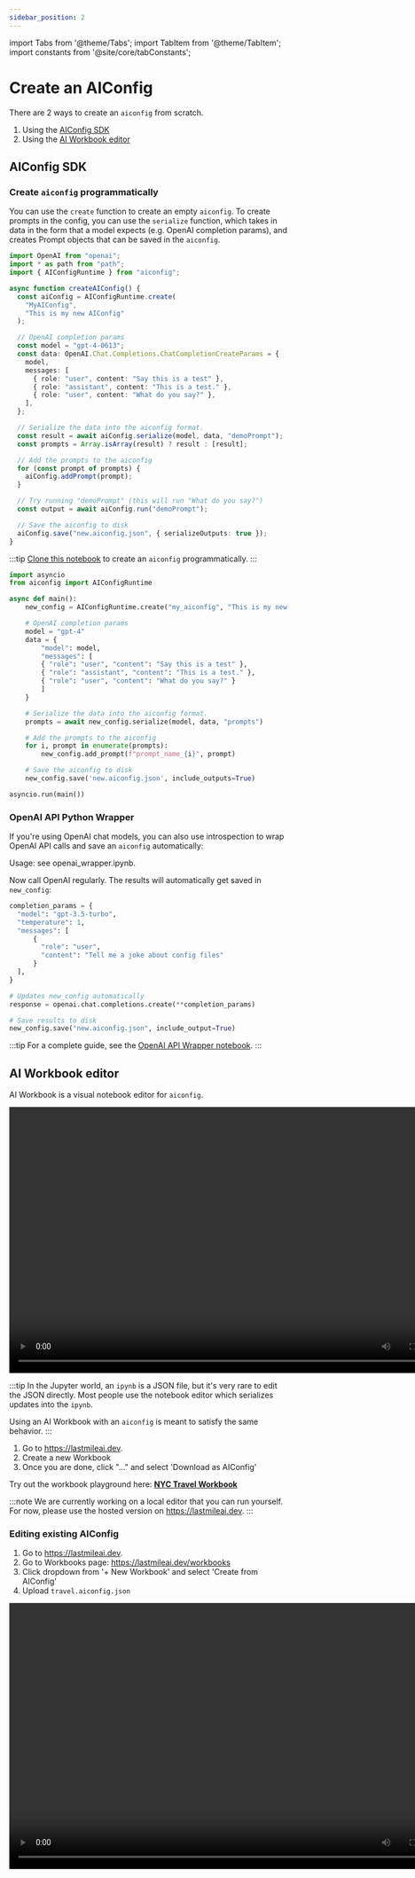 ```yaml
---
sidebar_position: 2
---
```


import Tabs from '@theme/Tabs';
import TabItem from '@theme/TabItem';
import constants from '@site/core/tabConstants';

# Create an AIConfig

There are 2 ways to create an `aiconfig` from scratch.

1. Using the [AIConfig SDK](#aiconfig-sdk)
2. Using the [AI Workbook editor](#ai-workbook-editor)

## AIConfig SDK

<!-- [![colab](https://colab.research.google.com/assets/colab-badge.svg)](https://github.com/lastmile-ai/aiconfig/blob/main/cookbooks/Create-AIConfig-Programmatically/create_aiconfig_programmatically.ipynb) -->

### Create `aiconfig` programmatically

You can use the `create` function to create an empty `aiconfig`. To create prompts in the config, you can use the `serialize` function, which takes in data in the form that a model expects (e.g. OpenAI completion params), and creates Prompt objects that can be saved in the `aiconfig`.

<Tabs groupId="aiconfig-language" queryString defaultValue={constants.defaultAIConfigLanguage} values={constants.aiConfigLanguages}>
<TabItem value="node">

```typescript title="app.ts"
import OpenAI from "openai";
import * as path from "path";
import { AIConfigRuntime } from "aiconfig";

async function createAIConfig() {
  const aiConfig = AIConfigRuntime.create(
    "MyAIConfig",
    "This is my new AIConfig"
  );

  // OpenAI completion params
  const model = "gpt-4-0613";
  const data: OpenAI.Chat.Completions.ChatCompletionCreateParams = {
    model,
    messages: [
      { role: "user", content: "Say this is a test" },
      { role: "assistant", content: "This is a test." },
      { role: "user", content: "What do you say?" },
    ],
  };

  // Serialize the data into the aiconfig format.
  const result = await aiConfig.serialize(model, data, "demoPrompt");
  const prompts = Array.isArray(result) ? result : [result];

  // Add the prompts to the aiconfig
  for (const prompt of prompts) {
    aiConfig.addPrompt(prompt);
  }

  // Try running "demoPrompt" (this will run "What do you say?")
  const output = await aiConfig.run("demoPrompt");

  // Save the aiconfig to disk
  aiConfig.save("new.aiconfig.json", { serializeOutputs: true });
}
```

</TabItem>
<TabItem value="python">

:::tip
[Clone this notebook](https://github.com/lastmile-ai/aiconfig/blob/main/cookbooks/Create-AIConfig-Programmatically/create_aiconfig_programmatically.ipynb) to create an `aiconfig` programmatically.
:::

```python title="app.py"
import asyncio
from aiconfig import AIConfigRuntime

async def main():
    new_config = AIConfigRuntime.create("my_aiconfig", "This is my new AIConfig")

    # OpenAI completion params
    model = "gpt-4"
    data = {
        "model": model,
        "messages": [
        { "role": "user", "content": "Say this is a test" },
        { "role": "assistant", "content": "This is a test." },
        { "role": "user", "content": "What do you say?" }
        ]
    }

    # Serialize the data into the aiconfig format.
    prompts = await new_config.serialize(model, data, "prompts")

    # Add the prompts to the aiconfig
    for i, prompt in enumerate(prompts):
        new_config.add_prompt(f"prompt_name_{i}", prompt)

    # Save the aiconfig to disk
    new_config.save('new.aiconfig.json', include_outputs=True)

asyncio.run(main())
```

</TabItem>
</Tabs>

### OpenAI API Python Wrapper

If you're using OpenAI chat models, you can also use introspection to wrap OpenAI API calls and save an `aiconfig` automatically:

Usage: see openai_wrapper.ipynb.

Now call OpenAI regularly. The results will automatically get saved in `new_config`:

```python
completion_params = {
  "model": "gpt-3.5-turbo",
  "temperature": 1,
  "messages": [
      {
        "role": "user",
        "content": "Tell me a joke about config files"
      }
  ],
}

# Updates new_config automatically
response = openai.chat.completions.create(**completion_params)

# Save results to disk
new_config.save("new.aiconfig.json", include_output=True)
```

:::tip
For a complete guide, see the [OpenAI API Wrapper notebook](https://github.com/lastmile-ai/aiconfig/blob/main/cookbooks/OpenAI-ChatCompletion-AIConfigWrapper/openai_wrapper.ipynb).
:::

## AI Workbook editor

AI Workbook is a visual notebook editor for `aiconfig`.

<p align="center">
<video controls height="480" width="800">
    <source src="https://github.com/lastmile-ai/aiconfig/assets/81494782/d826b872-eab6-4245-91dc-96a509b4f5ec"/>
  </video>
</p>

:::tip
In the Jupyter world, an `ipynb` is a JSON file, but it's very rare to edit the JSON directly. Most people use the notebook editor which serializes updates into the `ipynb`.

Using an AI Workbook with an `aiconfig` is meant to satisfy the same behavior.
:::

1. Go to https://lastmileai.dev.
2. Create a new Workbook
3. Once you are done, click "..." and select 'Download as AIConfig'

Try out the workbook playground here: **[NYC Travel Workbook](https://lastmileai.dev/workbooks/clooqs3p200kkpe53u6n2rhr9)**

:::note
We are currently working on a local editor that you can run yourself. For now, please use the hosted version on https://lastmileai.dev.
:::

### Editing existing AIConfig

1. Go to https://lastmileai.dev.
2. Go to Workbooks page: https://lastmileai.dev/workbooks
3. Click dropdown from '+ New Workbook' and select 'Create from AIConfig'
4. Upload `travel.aiconfig.json`

<p align="center">
<video controls height="480" width="800">
    <source src="https://github.com/lastmile-ai/aiconfig/assets/81494782/5d901493-bbda-4f8e-93c7-dd9a91bf242e"/>
  </video>
</p>
